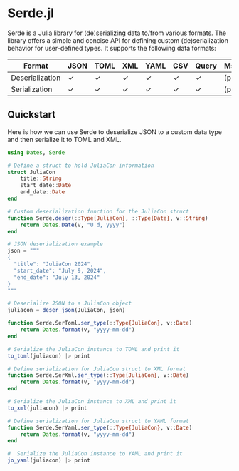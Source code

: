 # Serde.jl

Serde is a Julia library for (de)serializing data to/from various formats. The library offers a simple and concise API for defining custom (de)serialization behavior for user-defined types.  It supports the following data formats:

|     Format      | JSON | TOML | XML | YAML | CSV | Query |  MsgPack  |   BSON    |
|-----------------|------|------|-----|------|-----|-------|-----------|-----------|
| Deserialization |   ✓  |   ✓  |  ✓  |   ✓  |  ✓  |   ✓   | (planned) | (planned) |
| Serialization   |   ✓  |   ✓  |  ✓  |   ✓  |  ✓  |   ✓   | (planned) | (planned) |

## Quickstart

Here is how we can use Serde to deserialize JSON to a custom data type and then serialize it to TOML and XML.

```julia
using Dates, Serde

# Define a struct to hold JuliaCon information
struct JuliaCon
    title::String
    start_date::Date
    end_date::Date
end

# Custom deserialization function for the JuliaCon struct
function Serde.deser(::Type{JuliaCon}, ::Type{Date}, v::String)
    return Dates.Date(v, "U d, yyyy")
end 

# JSON deserialization example
json = """
{
  "title": "JuliaCon 2024",
  "start_date": "July 9, 2024",
  "end_date": "July 13, 2024"
}
"""

# Deserialize JSON to a JuliaCon object
juliacon = deser_json(JuliaCon, json)

function Serde.SerToml.ser_type(::Type{JuliaCon}, v::Date)
    return Dates.format(v, "yyyy-mm-dd")
end

# Serialize the JuliaCon instance to TOML and print it
to_toml(juliacon) |> print

# Define serialization for JuliaCon struct to XML format
function Serde.SerXml.ser_type(::Type{JuliaCon}, v::Date)
    return Dates.format(v, "yyyy-mm-dd")
end

# Serialize the JuliaCon instance to XML and print it
to_xml(juliacon) |> print

# Define serialization for JuliaCon struct to YAML format
function Serde.SerYaml.ser_type(::Type{JuliaCon}, v::Date)
    return Dates.format(v, "yyyy-mm-dd")
end

#  Serialize the JuliaCon instance to YAML and print it
jo_yaml(juliacon) |> print
```
